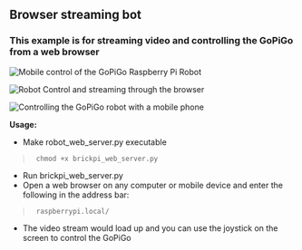 ## Browser streaming bot
### This example is for streaming video and controlling the GoPiGo from a web browser


![Mobile control of the GoPiGo Raspberry Pi Robot](https://raw.githubusercontent.com/DexterInd/GoPiGo/master/Software/Python/Examples/Browser%20Streaming%20Robot/Raspberry_Pi_Camera_controlled-by-mobile-browser.jpg "Control of the GoPiGo Raspberry Pi Robot with a mobile phone.")

![Robot Control and streaming through the browser](https://raw.githubusercontent.com/DexterInd/GoPiGo/master/Software/Python/Examples/Browser%20Streaming%20Robot/Raspberry_Pi_Camera_streaming-to-computer-browser.jpg "Streaming video through the browser of the GoPiGo")

![Controlling the GoPiGo robot with a mobile phone](https://raw.githubusercontent.com/DexterInd/GoPiGo/master/Software/Python/Examples/Browser%20Streaming%20Robot/Raspberry_Pi_Camera_controlled-by-mobile-browser.jpg "Streaming video from your Raspberry Pi Robot to your mobile phone.")



**Usage:**
- Make robot_web_server.py executable

 >      chmod +x brickpi_web_server.py

- Run brickpi_web_server.py
- Open a web browser on any computer or mobile device and enter the following in the address bar:

 >      raspberrypi.local/
 
- The video stream would load up and you can use the joystick on the screen to control the GoPiGo
